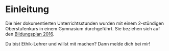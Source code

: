 # Einleitung
Die hier dokumentierten Unterrichtsstunden wurden mit einem 2-stündigen Oberstufenkurs in einem Gymnasium durchgeführt. Sie beziehen sich auf den [Bildungsplan 2016](http://www.bildungsplaene-bw.de/,Lde/Startseite/BP2016BW_ALLG/BP2016BW_ALLG_GYM_ETH).

Du bist Ethik-Lehrer und willst mit machen? Dann melde dich bei mir!